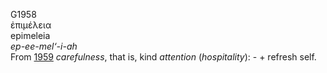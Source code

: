 <body>
  <p>G1958<br>  ἐπιμέλεια  <br> epimeleia  <br><i>ep-ee-mel‘-i-ah </i><br>From <a href="g1959.htm">1959</a>  <i>carefulness</i>, that is, kind <i>attention</i> (<i>hospitality</i>): - + refresh self.<br></p>
 </body>